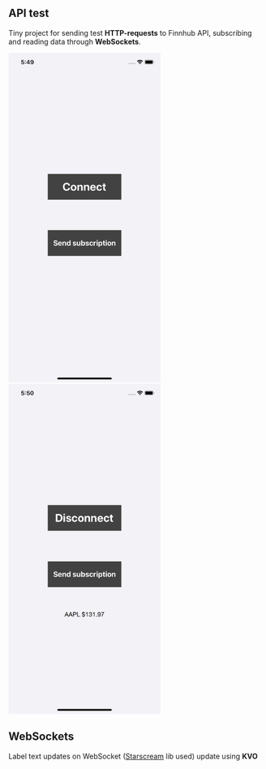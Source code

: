 ## API test
Tiny project for sending test **HTTP-requests** to Finnhub API, subscribing and reading data through **WebSockets**.

<img src="Screenshots/screen_1.PNG" alt="screen_1" width="300"/> <img src="Screenshots/screen_2.PNG" alt="screen_2" width="300"/>

## WebSockets
Label text updates on WebSocket ([Starscream](https://github.com/daltoniam/Starscream) lib used) update using **KVO**
